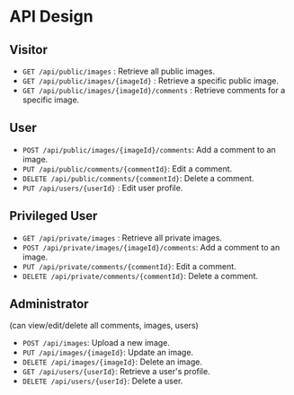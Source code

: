 # API Design

## Visitor

- `GET /api/public/images` : Retrieve all public images.
- `GET /api/public/images/{imageId}` : Retrieve a specific public image.
- `GET /api/public/images/{imageId}/comments` : Retrieve comments for a specific image.

## User

- `POST /api/public/images/{imageId}/comments`: Add a comment to an image.
- `PUT /api/public/comments/{commentId}`: Edit a comment.
- `DELETE /api/public/comments/{commentId}`: Delete a comment.
- `PUT /api/users/{userId}` : Edit user profile.

## Privileged User

- `GET /api/private/images` : Retrieve all private images.
- `POST /api/private/images/{imageId}/comments`: Add a comment to an image.
- `PUT /api/private/comments/{commentId}`: Edit a comment.
- `DELETE /api/private/comments/{commentId}`: Delete a comment.

## Administrator

(can view/edit/delete all comments, images, users)

- `POST /api/images`: Upload a new image.
- `PUT /api/images/{imageId}`: Update an image.
- `DELETE /api/images/{imageId}`: Delete an image.
- `GET /api/users/{userId}`: Retrieve a user's profile.
- `DELETE /api/users/{userId}`: Delete a user.
